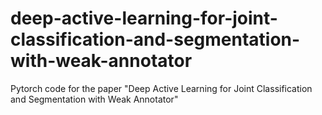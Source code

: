 # deep-active-learning-for-joint-classification-and-segmentation-with-weak-annotator
Pytorch code for the paper "Deep Active Learning for Joint Classification and Segmentation with Weak Annotator"
